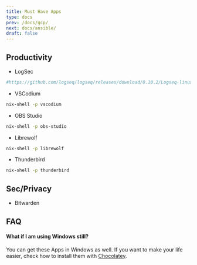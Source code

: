 ```yaml
---
title: Must Have Apps
type: docs
prev: /docs/gcp/
next: docs/ansible/
draft: false
---
```


## Productivity

* LogSec

```sh
#https://github.com/logseq/logseq/releases/download/0.10.2/Logseq-linux-x64-0.10.2.AppImage
```

* VSCodium

```sh
nix-shell -p vscodium
```

* OBS Studio

```sh
nix-shell -p obs-studio
```

* Librewolf

```sh
nix-shell -p librewolf
```

* Thunderbird

```sh
nix-shell -p thunderbird
```

## Sec/Privacy

* Bitwarden

## FAQ

#### What if I am using Windows still?

You can get these Apps in Windows as well. If you want to make your life easier, check how to install them with [Chocolatey](https://jalcocert.github.io/Linux/docs/chocolatey/chocolatey).